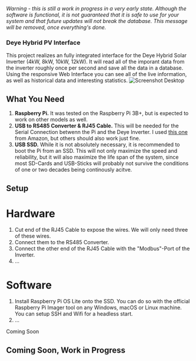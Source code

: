 _Warning - this is still a work in progress in a very early state. Although the software is functional, it is not guaranteed that it is safe to use for your system and that future updates will not break the database. This message will be removed, once everything's done._

### Deye Hybrid PV Interface

This project realizes an fully integrated interface for the Deye Hybrid Solar Inverter (4kW, 8kW, 10kW, 12kW). It will read all of the imporant data from the inverter roughly once per second and save all the data in a database. Using the responsive Web Interface you can see all of the live information, as well as historical data and interesting statistics.
![Screenshot Desktop](https://clippy.cc/postimg/438531128064)

## What You Need

1. **Raspberry Pi.** It was tested on the Raspberry Pi 3B+, but is expected to work on other models as well.
2. **USB to RS485 Converter & RJ45 Cable.** This will be needed for the Serial Connection betwenn the Pi and the Deye Inverter. I used [this one](https://www.amazon.de/dp/B09SB85W3J?psc=1&ref=ppx_yo2ov_dt_b_product_details) from Amazon, but others should also work just fine.
3. **USB SSD.** While it is not absolutely necessary, it is recommended to boot the Pi from an SSD. This will not only maximize the speed and reliability, but it will also maximize the life span of the system, since most SD-Cards and USB-Sticks will probably not survive the conditions of one or two decades being continously acitve.

## Setup

# Hardware

1. Cut end of the RJ45 Cable to expose the wires. We will only need three of these wires.
2. Connect them to the RS485 Converter.
3. Connect the other end of the RJ45 Cable with the "Modbus"-Port of the Inverter.
4. ...

# Software

1. Install Raspberry Pi OS Lite onto the SSD. You can do so with the official Raspberry Pi Imager tool on any Windows, macOS or Linux machine. You can setup SSH and Wifi for a headless start.
2. ...

Coming Soon

##

## Coming Soon, Work in Progress
